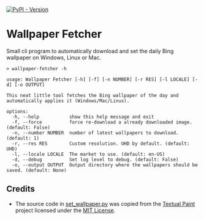 [![PyPI - Version](https://img.shields.io/pypi/v/wallpaper-fetcher?logo=PyPI)](https://pypi.org/project/wallpaper-fetcher/)

# Wallpaper Fetcher
Small cli program to automatically download and set the daily Bing wallpaper on Windows, Linux or Mac.


```console
> wallpaper-fetcher -h  

usage: Wallpaper Fetcher [-h] [-f] [-n NUMBER] [-r RES] [-l LOCALE] [-d] [-o OUTPUT]

This neat little tool fetches the Bing wallpaper of the day and automatically applies it (Windows/Mac/Linux).

options:
  -h, --help           show this help message and exit
  -f, --force          force re-download a already downloaded image. (default: False)
  -n, --number NUMBER  number of latest wallpapers to download. (default: 1)
  -r, --res RES        Custom resolution. UHD by default. (default: UHD)
  -l, --locale LOCALE  The market to use. (default: en-US)
  -d, --debug          Set log level to debug. (default: False)
  -o, --output OUTPUT  Output directory where the wallpapers should be saved. (default: None)
```

## Credits
- The source code in [set_wallpaper.py](wallpaper_fetcher/set_wallpaper.py) was copied from the [Textual Paint](https://github.com/1j01/textual-paint) project licensed under the [MIT License](https://github.com/1j01/textual-paint?tab=MIT-1-ov-file).
